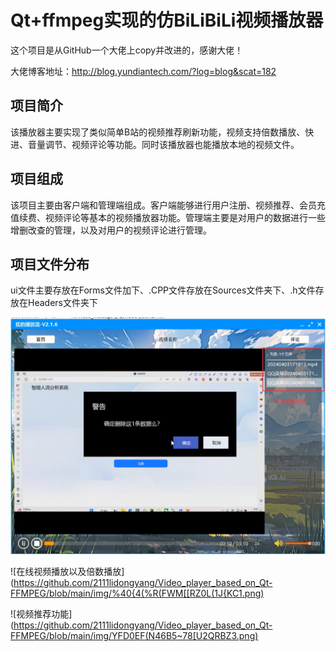 # Qt+ffmpeg实现的仿BiLiBiLi视频播放器

这个项目是从GitHub一个大佬上copy并改进的，感谢大佬！

大佬博客地址：http://blog.yundiantech.com/?log=blog&scat=182  

## 项目简介

该播放器主要实现了类似简单B站的视频推荐刷新功能，视频支持倍数播放、快进、音量调节、视频评论等功能。同时该播放器也能播放本地的视频文件。

## 项目组成

该项目主要由客户端和管理端组成。客户端能够进行用户注册、视频推荐、会员充值续费、视频评论等基本的视频播放器功能。管理端主要是对用户的数据进行一些增删改查的管理，以及对用户的视频评论进行管理。

## 项目文件分布

ui文件主要存放在Forms文件加下、.CPP文件存放在Sources文件夹下、.h文件存放在Headers文件夹下

![本地视频播放列表](https://github.com/2111lidongyang/Video_player_based_on_Qt-FFMPEG/blob/main/img/%25HXU%5B5N5L%7BM%7B%5BX9%7B1M5YNU5.png)

![在线视频播放以及倍数播放](https://github.com/2111lidongyang/Video_player_based_on_Qt-FFMPEG/blob/main/img/%40{4(%R(FWM[[RZ0L(1J{KC1.png)

![视频推荐功能](https://github.com/2111lidongyang/Video_player_based_on_Qt-FFMPEG/blob/main/img/YFD0EF(N46B5~78[U2QRBZ3.png)

